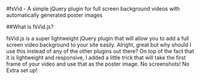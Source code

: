 #fsVid - A simple jQuery plugin for full screen background videos with automatically generated poster images

##What is fsVid.js?

fsVid.js is a super lightweight jQuery plugin that will allow you to add a full screen video background to your site easily. Alright, great but why should I use this instead of any of the other plugins out there? On top of the fact that it is lightweight and responsive, I added a little trick that will take the first frame of your video and use that as the poster image. No screenshots! No Extra set up!
